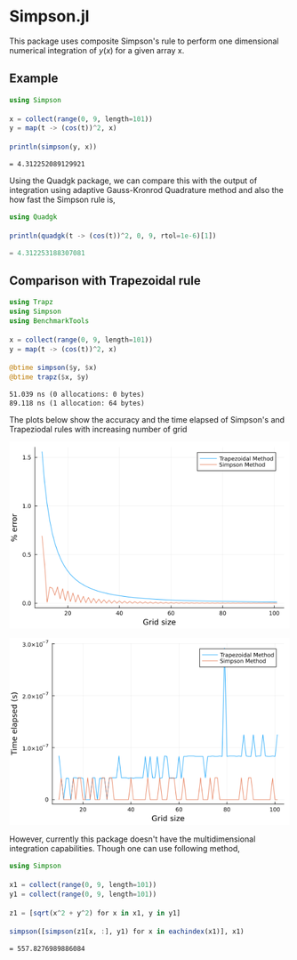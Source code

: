 # Simpson.jl

This package uses composite Simpson's rule to perform one dimensional numerical integration of $y(x)$ for a given array x.

## Example

```julia
using Simpson

x = collect(range(0, 9, length=101))
y = map(t -> (cos(t))^2, x)

println(simpson(y, x))
```

```plaintext
= 4.312252089129921
```

Using the Quadgk package, we can compare this with the output of integration using adaptive Gauss-Kronrod Quadrature method and also the how fast the Simpson rule is,

```julia
using Quadgk

println(quadgk(t -> (cos(t))^2, 0, 9, rtol=1e-6)[1])
```

```julia
= 4.312253188307081
```

## Comparison with Trapezoidal rule

```julia
using Trapz
using Simpson
using BenchmarkTools

x = collect(range(0, 9, length=101))
y = map(t -> (cos(t))^2, x)

@btime simpson($y, $x)
@btime trapz($x, $y)
```

```plaintext
51.039 ns (0 allocations: 0 bytes)
89.118 ns (1 allocation: 64 bytes)
```

The plots below show the accuracy and the time elapsed of Simpson's and Trapeziodal rules with increasing number of grid

![img](./benchmark/err.png)

![img](./benchmark/time.png)

However, currently this package doesn't have the multidimensional integration capabilities. Though one can use following method,

```julia
using Simpson

x1 = collect(range(0, 9, length=101))
y1 = collect(range(0, 9, length=101))

z1 = [sqrt(x^2 + y^2) for x in x1, y in y1]

simpson([simpson(z1[x, :], y1) for x in eachindex(x1)], x1)
```

```plaintext
= 557.8276989886084
```
